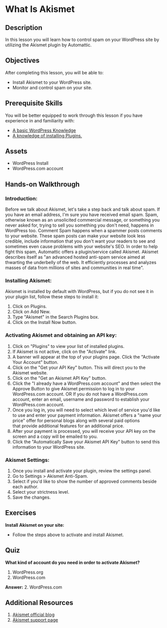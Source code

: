 # What Is Akismet

## Description

In this lesson you will learn how to control spam on your WordPress site by utilizing the Akismet plugin by Automattic.

## Objectives

After completing this lesson, you will be able to:

*   Install Akismet to your WordPress site.
*   Monitor and control spam on your site.

## Prerequisite Skills

You will be better equipped to work through this lesson if you have experience in and familiarity with:

*   [A basic WordPress Knowledge](https://make.wordpress.org/training/handbook/user-lessons/basic-wordpress-concepts/)
*   [A knowledge of installing Plugins.](https://github.com/wptrainingteam/choosing-and-installing-plugins)

## Assets

*   WordPress Install
*   WordPress.com account

## Hands-on Walkthrough

### Introduction:

Before we talk about Akismet, let's take a step back and talk about spam. If you have an email address, I'm sure you have received email spam. Spam, otherwise known as an unsolicited commercial message, or something you never asked for, trying to sell you something you don't need, happens in WordPress too. Comment Spam happens when a spammer posts comments to your website. These spam posts can make your website look less credible, include information that you don't want your readers to see and sometimes even cause problems with your website's SEO. In order to help fight this spam, Automattic offers a plugin/service called Akismet. Akismet describes itself as "an advanced hosted anti-spam service aimed at thwarting the underbelly of the web. It efficiently processes and analyzes masses of data from millions of sites and communities in real time".

### Installing Akismet:

Akismet is installed by default with WordPress, but if you do not see it in your plugin list, follow these steps to install it:

1.  Click on Plugins.
2.  Click on Add New.
3.  Type "Akismet" in the Search Plugins box.
4.  Click on the Install Now button.

### Activating Akismet and obtaining an API key:

1.  Click on "Plugins" to view your list of installed plugins.
2.  If Akismet is not active, click on the "Activate" link.
3.  A banner will appear at the top of your plugins page. Click the "Activate Your Account" button.
4.  Click on the "Get your API Key" button. This will direct you to the Akismet website.
5.  Click on the "Get an Akismet API Key" button.
6.  Click the "I already have a WordPress.com account" and then select the Approve Button to give Akismet permission to log in to your WordPress.com account. OR If you do not have a WordPress.com account, enter an email, username and password to establish your WordPress.com account.
7.  Once you log in, you will need to select which level of service you'd like to use and enter your payment information. Akismet offers a "name your price" offer for personal blogs along with several paid options that provide additional features for an additional price.
8.  After your payment is processed, you will receive your API key on the screen and a copy will be emailed to you.
9.  Click the "Automatically Save your Akismet API Key" button to send this information to your WordPress site.

### Akismet Settings:

1.  Once you install and activate your plugin, review the settings panel.
2.  Go to Settings > Akismet Anti-Spam.
3.  Select if you'd like to show the number of approved comments beside each author.
4.  Select your strictness level.
5.  Save the changes.

## Exercises

**Install Akismet on your site:**

*   Follow the steps above to activate and install Akismet.

## Quiz

**What kind of account do you need in order to activate Akismet?**

1.  WordPress.org
2.  WordPress.com

**Answer:** 2\. WordPress.com

## Additional Resources

1.  [Akismet official blog](https://blog.akismet.com/)
2.  [Akismet support page](https://akismet.com/support/)
